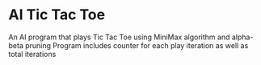 # AI Tic Tac Toe
An AI program that plays Tic Tac Toe using MiniMax algorithm and alpha-beta pruning
Program includes counter for each play iteration as well as total iterations

